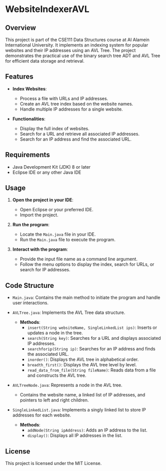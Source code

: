 # WebsiteIndexerAVL

## Overview

This project is part of the CSE111 Data Structures course at Al Alamein International University. It implements an indexing system for popular websites and their IP addresses using an AVL Tree. The project demonstrates the practical use of the binary search tree ADT and AVL Tree for efficient data storage and retrieval.

## Features

- **Index Websites**:
  - Process a file with URLs and IP addresses.
  - Create an AVL tree index based on the website names.
  - Handle multiple IP addresses for a single website.

- **Functionalities**:
  - Display the full index of websites.
  - Search for a URL and retrieve all associated IP addresses.
  - Search for an IP address and find the associated URL.

## Requirements

- Java Development Kit (JDK) 8 or later
- Eclipse IDE or any other Java IDE


## Usage

1. **Open the project in your IDE**:
    - Open Eclipse or your preferred IDE.
    - Import the project.

2. **Run the program**:
    - Locate the `Main.java` file in your IDE.
    - Run the `Main.java` file to execute the program.

3. **Interact with the program**:
    - Provide the input file name as a command line argument.
    - Follow the menu options to display the index, search for URLs, or search for IP addresses.

## Code Structure

- `Main.java`: Contains the main method to initiate the program and handle user interactions.
- `AVLTree.java`: Implements the AVL Tree data structure.
  - **Methods**:
    - `insert(String websiteName, SingleLinkedList ips)`: Inserts or updates a node in the tree.
    - `search(String key)`: Searches for a URL and displays associated IP addresses.
    - `searchforip(String ip)`: Searches for an IP address and finds the associated URL.
    - `inorder()`: Displays the AVL tree in alphabetical order.
    - `breadth_first()`: Displays the AVL tree level by level.
    - `read_data_from_file(String fileName)`: Reads data from a file and constructs the AVL tree.

- `AVLTreeNode.java`: Represents a node in the AVL tree.
  - Contains the website name, a linked list of IP addresses, and pointers to left and right children.

- `SingleLinkedList.java`: Implements a singly linked list to store IP addresses for each website.
  - **Methods**:
    - `addNode(String ipAddress)`: Adds an IP address to the list.
    - `display()`: Displays all IP addresses in the list.



## License

This project is licensed under the MIT License.
